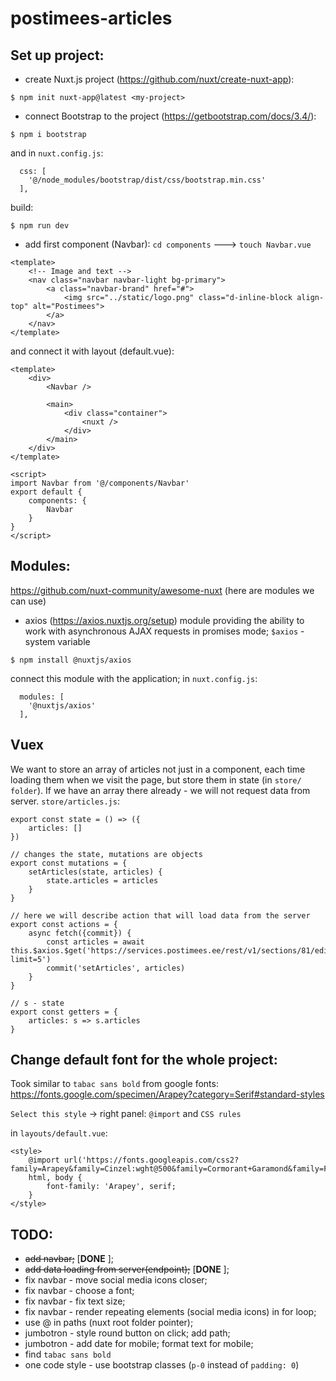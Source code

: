 # postimees-articles

## Set up project:
- create Nuxt.js project (https://github.com/nuxt/create-nuxt-app):
```
$ npm init nuxt-app@latest <my-project>
```

- connect Bootstrap to the project (https://getbootstrap.com/docs/3.4/):
```
$ npm i bootstrap
```
and in `nuxt.config.js`:
```
  css: [
    '@/node_modules/bootstrap/dist/css/bootstrap.min.css'
  ],
```
build:
```
$ npm run dev
```

- add first component (Navbar):
`cd components` ---> `touch Navbar.vue`
``` vue
<template>
    <!-- Image and text -->
    <nav class="navbar navbar-light bg-primary">
        <a class="navbar-brand" href="#">
            <img src="../static/logo.png" class="d-inline-block align-top" alt="Postimees">
        </a>
    </nav>
</template>
```
and connect it with layout (default.vue):
``` vue
<template>
    <div>
        <Navbar />

        <main>
            <div class="container">
                <nuxt />
            </div>
        </main>
    </div>
</template>

<script>
import Navbar from '@/components/Navbar'
export default {
    components: {
        Navbar
    }
}
</script>
```

## Modules:
https://github.com/nuxt-community/awesome-nuxt (here are modules we can use)

- axios (https://axios.nuxtjs.org/setup)
module providing the ability to work with asynchronous AJAX requests in promises mode; `$axios` - system variable

```
$ npm install @nuxtjs/axios
```
connect this module with the application; in `nuxt.config.js`:
```
  modules: [
    '@nuxtjs/axios'
  ],
```

## Vuex
We want to store an array of articles not just in a component, each time loading them when we visit the page, but store them in state (in `store/ folder`).
If we have an array there already - we will not request data from server.
`store/articles.js`:
``` vue 
export const state = () => ({
    articles: []
})

// changes the state, mutations are objects
export const mutations = {
    setArticles(state, articles) {
        state.articles = articles
    }
}

// here we will describe action that will load data from the server 
export const actions = {
    async fetch({commit}) {
        const articles = await this.$axios.$get('https://services.postimees.ee/rest/v1/sections/81/editorsChoice/articles?limit=5')
        commit('setArticles', articles)
    }
}

// s - state
export const getters = {
    articles: s => s.articles
}
```

## Change default font for the whole project:
Took similar to `tabac sans bold` from google fonts: https://fonts.google.com/specimen/Arapey?category=Serif#standard-styles

`Select this style` -> right panel: `@import` and `CSS rules`

in `layouts/default.vue`:
``` vue
<style>
    @import url('https://fonts.googleapis.com/css2?family=Arapey&family=Cinzel:wght@500&family=Cormorant+Garamond&family=Festive&family=Open+Sans:wght@300&display=swap');
    html, body {
        font-family: 'Arapey', serif;
    }
</style>
```

## TODO:
- ~~add navbar;~~ [**DONE** ];
- ~~add data loading from server(endpoint);~~ [**DONE** ];
- fix navbar - move social media icons closer;
- fix navbar - choose a font;
- fix navbar - fix text size;
- fix navbar - render repeating elements (social media icons) in for loop;
- use @ in paths (nuxt root folder pointer);
- jumbotron - style round button on click; add path;
- jumbotron - add date for mobile; format text for mobile;
- find `tabac sans bold`
- one code style - use bootstrap classes (`p-0` instead of `padding: 0`) 